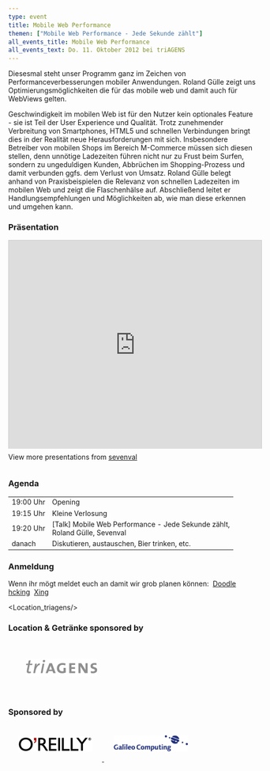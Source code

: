 ```yaml
---
type: event
title: Mobile Web Performance
themen: ["Mobile Web Performance - Jede Sekunde zählt"]
all_events_title: Mobile Web Performance
all_events_text: Do. 11. Oktober 2012 bei triAGENS
---
```


Diesesmal steht unser Programm ganz im Zeichen von Performanceverbesserungen mobiler Anwendungen.
Roland Gülle zeigt uns Optimierungsmöglichkeiten die für das mobile web und damit auch für
WebViews gelten.

Geschwindigkeit im mobilen Web ist für den Nutzer kein optionales Feature - sie ist Teil
der User Experience und Qualität. Trotz zunehmender Verbreitung von Smartphones, HTML5 und
schnellen Verbindungen bringt dies in der Realität neue Herausforderungen mit sich.
Insbesondere Betreiber von mobilen Shops im Bereich M-Commerce müssen sich diesen stellen,
denn unnötige Ladezeiten führen nicht nur zu Frust beim Surfen, sondern zu ungeduldigen Kunden,
Abbrüchen im Shopping-Prozess und damit verbunden ggfs. dem Verlust von Umsatz.
Roland Gülle belegt anhand von Praxisbeispielen die Relevanz von schnellen
Ladezeiten im mobilen Web und zeigt die Flaschenhälse auf. Abschließend leitet er
Handlungsempfehlungen und Möglichkeiten ab, wie man diese erkennen und umgehen kann.

### Präsentation

<iframe src="https://de.slideshare.net/slideshow/embed_code/14732051" width="512" height="421" frameborder="0" marginwidth="0" marginheight="0" scrolling="no" style="border: 1px solid #CCC; border-width: 1px 1px 0;" allowfullscreen></iframe>

<div style="padding:5px 0 12px">View more presentations from <a href="https://www.slideshare.net/sevenval" target="_blank">sevenval</a></div>

### Agenda

<table>
  <tr>
    <td>19:00 Uhr</td>
    <td>Opening</td>
  </tr>
  <tr>
    <td>19:15 Uhr</td>
    <td>Kleine Verlosung</td>
  </tr>
  <tr>
    <td>19:20 Uhr</td>
    <td>[Talk] Mobile Web Performance - Jede Sekunde zählt,<br/>Roland Gülle, Sevenval</td>
  </tr>
  <tr>
    <td>danach</td>
    <td>Diskutieren, austauschen, Bier trinken, etc.</td>
  </tr>
</table>

### Anmeldung

Wenn ihr mögt meldet euch an damit wir grob planen können:&nbsp;
<a href="https://www.doodle.com/z2y4zvr73ms93xu9">Doodle</a>&nbsp;
<a href="https://hcking.de/events/105-mobile-cologne/dates/769">hcking</a>&nbsp;
<a href="https://www.xing.com/events/mobile-performance-1132630">Xing</a>

<Location_triagens/>

### Location & Getränke sponsored by

<a href="https://de.triagens.com/" target="_blank">
    <img src="/static/images/triagens.png" style="width: 144px; padding: 36px;" />
</a>

### Sponsored by

<a href="https://www.oreilly.de/" target="_blank">
  <img src="/static/images/oreilly.png" style="width: 150px; padding: 20px;" />
</a>
<a href="https://www.galileocomputing.de/" target="_blank">
  <img src="/static/images/galileocomputing.gif" style="width: 150px; padding: 20px;" />
</a>
